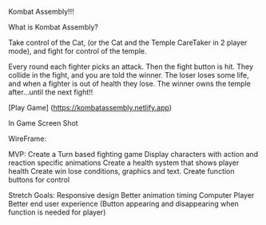 ﻿Kombat Assembly!!!


What is Kombat Assembly?

Take control of the Cat, (or the Cat and the Temple CareTaker in 2 player mode), and fight for control of the temple. 

Every round each fighter picks an attack. Then the fight button is hit. They collide in the fight, and you are told the winner. The loser loses some life, and when a fighter is out of health they lose. The winner owns the temple after...until the next fight!!


[Play Game]
(https://kombatassembly.netlify.app)



In Game Screen Shot






WireFrame:

MVP:
Create a Turn based fighting game
Display characters with action and reaction specific animations
Create a health system that shows player health
Create win lose conditions, graphics and text.
Create function buttons for control

Stretch Goals:
Responsive design
Better animation timing
Computer Player
Better end user experience (Button appearing and disappearing when function is needed for player)




